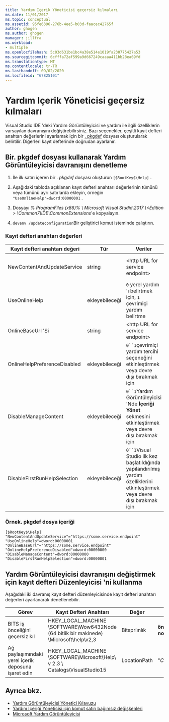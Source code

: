 ```yaml
---
title: Yardım Içerik Yöneticisi geçersiz kılmaları
ms.date: 11/01/2017
ms.topic: conceptual
ms.assetid: 95fe6396-276b-4ee5-b03d-faacec42765f
author: ghogen
ms.author: ghogen
manager: jillfra
ms.workload:
- multiple
ms.openlocfilehash: 5c03d631be1bc4a38e514e1019fa230775427a53
ms.sourcegitcommit: 6cfffa72af599a9d667249caaaa411bb28ea69fd
ms.translationtype: MT
ms.contentlocale: tr-TR
ms.lasthandoff: 09/02/2020
ms.locfileid: "67825101"
---
```

# <a name="help-content-manager-overrides"></a>Yardım Içerik Yöneticisi geçersiz kılmaları

Visual Studio IDE 'deki Yardım Görüntüleyicisi ve yardım ile ilgili özelliklerin varsayılan davranışını değiştirebilirsiniz. Bazı seçenekler, çeşitli kayıt defteri anahtarı değerlerini ayarlamak için bir [. pkgdef](https://devblogs.microsoft.com/visualstudio/whats-a-pkgdef-and-why/) dosyası oluşturularak belirtilir. Diğerleri kayıt defterinde doğrudan ayarlanır.

## <a name="how-to-control-help-viewer-behavior-by-using-a-pkgdef-file"></a>Bir. pkgdef dosyası kullanarak Yardım Görüntüleyicisi davranışını denetleme

1. İle ilk satırı içeren bir *. pkgdef* dosyası oluşturun `[$RootKey$\Help]` .

2. Aşağıdaki tabloda açıklanan kayıt defteri anahtarı değerlerinin tümünü veya tümünü ayrı satırlarda ekleyin, örneğin `"UseOnlineHelp"=dword:00000001` .

3. Dosyayı *% ProgramFiles (x86)% \ Microsoft Visual Studio\2017 \\<Edition \> \Common7\IDE\CommonExtensions*'e kopyalayın.

4. `devenv /updateconfiguration`Bir geliştirici komut isteminde çalıştırın.

### <a name="registry-key-values"></a>Kayıt defteri anahtarı değerleri

|Kayıt defteri anahtarı değeri|Tür|Veriler|Açıklama|
|------------------|----|----|-----------|
|NewContentAndUpdateService|string|\<http URL for service endpoint\>|Benzersiz bir hizmet uç noktası tanımlama|
|UseOnlineHelp|ekleyebileceği|`0` yerel yardım 'ı belirtmek için, `1` çevrimiçi yardım belirtme|Çevrimiçi veya çevrimdışı yardım varsayılanını tanımlama|
|OnlineBaseUrl 'Si|string|\<http URL for service endpoint\>|Benzersiz bir F1 uç noktası tanımlama|
|OnlineHelpPreferenceDisabled|ekleyebileceği|`0``1`çevrimiçi yardım tercihi seçeneğini etkinleştirmek veya devre dışı bırakmak için|Çevrimiçi yardım tercih seçeneğini devre dışı bırak|
|DisableManageContent|ekleyebileceği|`0``1`Yardım Görüntüleyicisi 'Nde **İçeriği Yönet** sekmesini etkinleştirmek veya devre dışı bırakmak için|**Içeriği Yönet** sekmesini devre dışı bırak|
|DisableFirstRunHelpSelection|ekleyebileceği|`0``1`Visual Studio ilk kez başlatıldığında yapılandırılmış yardım özelliklerini etkinleştirmek veya devre dışı bırakmak için|Visual Studio 'nun ilk başlatıldığında içerik yüklemeyi devre dışı bırak|

### <a name="example-pkgdef-file-contents"></a>Örnek. pkgdef dosya içeriği

```pkgdef
[$RootKey$\Help]
"NewContentAndUpdateService"="https://some.service.endpoint"
"UseOnlineHelp"=dword:00000001
"OnlineBaseUrl"="https://some.service.endpoint"
"OnlineHelpPreferenceDisabled"=dword:00000000
"DisableManageContent"=dword:00000000
"DisableFirstRunHelpSelection"=dword:00000001
```

## <a name="use-registry-editor-to-change-help-viewer-behavior"></a>Yardım Görüntüleyicisi davranışını değiştirmek için kayıt defteri Düzenleyicisi 'ni kullanma

Aşağıdaki iki davranış kayıt defteri düzenleyicisinde kayıt defteri anahtarı değerleri ayarlanarak denetlenebilir.

|Görev|Kayıt Defteri Anahtarı|Değer|Veriler|
|----------|-----|------|----|
|BITS iş önceliğini geçersiz kıl|HKEY_LOCAL_MACHINE \SOFTWARE\Wow6432Node (64 bitlik bir makinede) \Microsoft\help\v2,3|Bitspriınlık|**ön plan**, **yüksek**, **normal**veya **düşük**|
|Ağ paylaşımındaki yerel içerik deposuna işaret edin|HKEY_LOCAL_MACHINE \SOFTWARE\Microsoft\Help\ v 2.3 \ Catalogs\VisualStudio15|LocationPath|"*Contentstorenetworkshare*"|

## <a name="see-also"></a>Ayrıca bkz.

- [Yardım Görüntüleyicisi Yönetici Kılavuzu](../help-viewer/administrator-guide.md)
- [Yardım Içeriği Yöneticisi için komut satırı bağımsız değişkenleri](../help-viewer/command-line-arguments.md)
- [Microsoft Yardım Görüntüleyicisi](../help-viewer/overview.md)